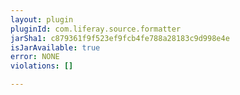 ```yaml
---
layout: plugin
pluginId: com.liferay.source.formatter
jarSha1: c879361f9f523ef9fcb4fe788a28183c9d998e4e
isJarAvailable: true
error: NONE
violations: []

---
```

